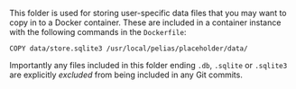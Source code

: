 This folder is used for storing user-specific data files that you may want to copy in to a Docker container. These are included in a container instance with the following commands in the `Dockerfile`:

```
COPY data/store.sqlite3 /usr/local/pelias/placeholder/data/
```

Importantly any files included in this folder ending `.db`, `.sqlite` or `.sqlite3` are explicitly _excluded_ from being included in any Git commits.